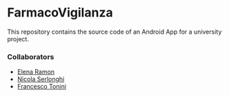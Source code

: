 # FarmacoVigilanza

This repository contains the source code of an Android App for a university project.

### Collaborators
- [Elena Ramon](https://github.com/elenaramon)
- [Nicola Serlonghi](https://github.com/nicolaserlonghi)
- [Francesco Tonini](https://github.com/francescotonini)
